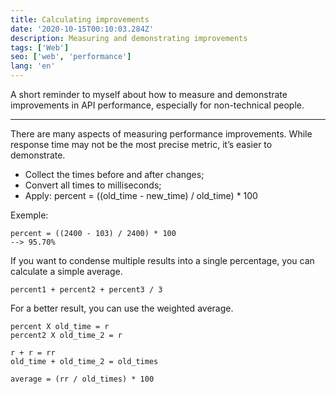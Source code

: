 ```yaml
---
title: Calculating improvements
date: '2020-10-15T00:10:03.284Z'
description: Measuring and demonstrating improvements
tags: ['Web']
seo: ['web', 'performance']
lang: 'en'
---
```


A short reminder to myself about how to measure and demonstrate improvements in API performance, especially for non-technical people.

<hr>

There are many aspects of measuring performance improvements. While response time may not be the most precise metric, it’s easier to demonstrate.

* Collect the times before and after changes;
* Convert all times to milliseconds;
* Apply: percent = ((old_time - new_time) / old_time) * 100

Exemple: 
```
percent = ((2400 - 103) / 2400) * 100 
--> 95.70%
```
If you want to condense multiple results into a single percentage, you can calculate a simple average.
```
percent1 + percent2 + percent3 / 3
```
For a better result, you can use the weighted average.
```
percent X old_time = r
percent2 X old_time_2 = r

r + r = rr
old_time + old_time_2 = old_times

average = (rr / old_times) * 100
```





